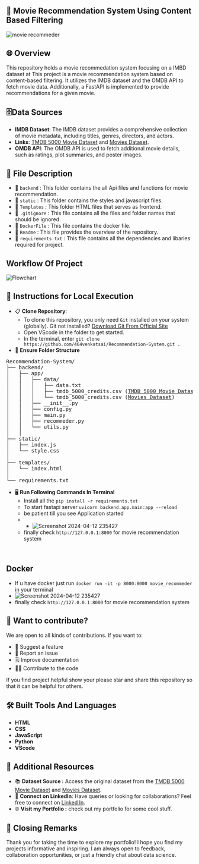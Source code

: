 ## 🚀 Movie Recommendation System Using Content Based Filtering
![movie recommeder](https://github.com/464venkatsai/Recommendation-System/assets/112299999/511e644c-d276-4b2c-bc6f-7f6bacb60d55)
## 🌐 Overview
This repository holds a movie recommedation system focusing on a IMBD dataset at This project is a movie recommendation system based on content-based filtering. It utilizes the IMDB dataset and the OMDB API to fetch movie data. Additionally, a FastAPI is implemented to provide recommendations for a given movie.

## 🗄️Data Sources
- **IMDB Dataset**: The IMDB dataset provides a comprehensive collection of movie metadata, including titles, genres, directors, and actors.
- **Links**: <a href="https://www.kaggle.com/datasets/tmdb/tmdb-movie-metadata">TMDB 5000 Movie Dataset</a> and <a href="https://www.kaggle.com/datasets/rounakbanik/the-movies-dataset">Movies Dataset</a>. 
- **OMDB API**: The OMDB API is used to fetch additional movie details, such as ratings, plot summaries, and poster images.

## 📁 File Description
- 📁 `backend` : This folder contains the all Api files and functions for movie recommendation.
- 📁 `static` : This folder contains the styles and javascript files. 
- 📁 `Templates` : This folder HTML files that serves as frontend. 
- 📕 `.gitignore` : This file contains all the files and folder names that should be ignored. 
- 📘 `DockerFile` : This file contains the docker file. 
- 📗 `Readme` : This file provides the overview of the repository. 
-  📄 `requirements.txt` : This file contains all the dependencies and libaries required for project. 

## Workflow Of Project
![Flowchart](https://github.com/464venkatsai/Recommendation-System/assets/112299999/0e5bd74b-a374-4b8f-9bbd-ba1b9f448f42)

## 📄 Instructions for Local Execution 

- 📋 **Clone Repository**:<br>
   - To clone this repository, you only need `Git` installed on your system (globally).
   Git not installed? [Download Git From Official Site](https://git-scm.com/download/win)
   - Open VScode in the folder to get started.
   - In the terminal, enter `git clone https://github.com/464venkatsai/Recommendation-System.git .`
- 📁 **Ensure Folder Structure**<br>
<pre>
Recommendation-System/
├── backend/
│   ├── app/
│   │   ├── data/
│   │   │   ├── data.txt
│   │   │   ├── tmdb_5000_credits.csv (<a href="https://www.kaggle.com/datasets/tmdb/tmdb-movie-metadata">TMDB 5000 Movie Dataset</a>)
│   │   │   └── tmdb_5000_credits.csv (<a href="https://www.kaggle.com/datasets/rounakbanik/the-movies-dataset">Movies Dataset</a>)
│   │   ├── __init__.py
│   │   ├── config.py
│   │   ├── main.py
│   │   ├── recommeder.py
│   │   └── utils.py
│   │
├── static/
│   ├── index.js
│   └── style.css
│
├── templates/
│   └── index.html
│
└── requirements.txt
</pre>
- 🖥️ **Run Following Commands In Terminal**<br>
    - Install all the `pip install -r requirements.txt`
    - To start fastapi server  `uvicorn backend.app.main:app --reload`
    - be patient till you see Application started
    - - ![Screenshot 2024-04-12 235427](https://github.com/464venkatsai/Recommendation-System/assets/112299999/18b383c9-48cd-4ccd-8dca-65e1c00c357e)
    - finally check `http://127.0.0.1:8000` for movie recommendation system
<br>

## Docker
- If u have docker just run `docker run -it -p 8000:8000 movie_recommeder` in your terminal
- ![Screenshot 2024-04-12 235427](https://github.com/464venkatsai/Recommendation-System/assets/112299999/18b383c9-48cd-4ccd-8dca-65e1c00c357e)
- finally check `http://127.0.0.1:8000` for movie recommendation system


## 🙌 Want to contribute?
We are open to all kinds of contributions. If you want to:
- 🤔 Suggest a feature
- 🐛 Report an issue
- 🗒️ Improve documentation
- 👨‍💻 Contribute to the code

If you find project helpful show your please star and share this repository so that it can be helpful for others.

## 🛠️ Built Tools And Languages
- **HTML**
- **CSS**
- **JavaScript**
- **Python**
- **VScode**

## 🔗 Additional Resources
- 📚 **Dataset Source :** Access the original dataset from the <a href="https://www.kaggle.com/datasets/tmdb/tmdb-movie-metadata">TMDB 5000 Movie Dataset</a> and <a href="https://www.kaggle.com/datasets/rounakbanik/the-movies-dataset">Movies Dataset</a>. 
- 🤝 **Connect on LinkedIn**: Have queries or looking for collaborations? Feel free to connect on <a href="https://www.linkedin.com/in/yogeswar-venkatasai-726275235/">Linked In</a>.
- 🌐 **Visit my Portfolio :** check out my portfolio for some cool stuff.
## 🎉 Closing Remarks
Thank you for taking the time to explore my portfolio! I hope you find my projects informative and inspiring. I am always open to feedback, collaboration opportunities, or just a friendly chat about data science.
